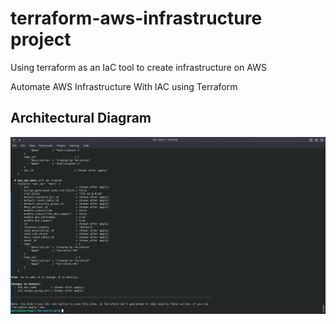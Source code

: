 # terraform-aws-infrastructure project
Using terraform as an IaC tool to create infrastructure on AWS

Automate AWS Infrastructure With IAC using Terraform 

## Architectural Diagram 
![](imgs/final.png)

